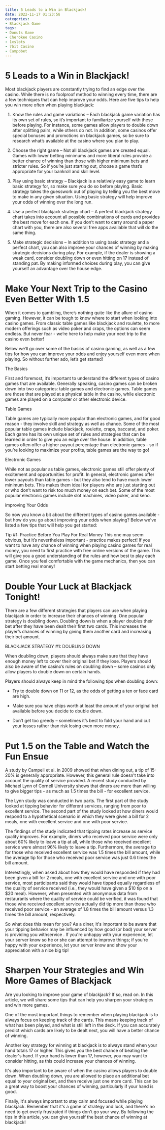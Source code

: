 ```yaml
---
title: 5 Leads to a Win in Blackjack!
date: 2022-11-17 01:23:58
categories:
- Blackjack Game
tags:
- Donuts Game
- Cherokee Casino
- 1xslots
- 7bit Casino
- Campobet
---
```



#  5 Leads to a Win in Blackjack!

Most blackjack players are constantly trying to find an edge over the casino. While there is no foolproof method to winning every time, there are a few techniques that can help improve your odds. Here are five tips to help you win more often when playing blackjack:

1. Know the rules and game variations – Each blackjack game variation has its own set of rules, so it’s important to familiarize yourself with these before playing. For instance, some games allow players to double down after splitting pairs, while others do not. In addition, some casinos offer special bonuses and promotions on blackjack games, so be sure to research what’s available at the casino where you plan to play.

2. Choose the right game – Not all blackjack games are created equal. Games with lower betting minimums and more liberal rules provide a better chance of winning than those with higher minimum bets and stricter rules. So if you’re just starting out, choose a game that’s appropriate for your bankroll and skill level.

3. Play using basic strategy – Blackjack is a relatively easy game to learn basic strategy for, so make sure you do so before playing. Basic strategy takes the guesswork out of playing by telling you the best move to make in any given situation. Using basic strategy will help improve your odds of winning over the long run.

4. Use a perfect blackjack strategy chart – A perfect blackjack strategy chart takes into account all possible combinations of cards and provides the best move for each one. If you don’t want to carry around a paper chart with you, there are also several free apps available that will do the same thing.

5. Make strategic decisions – In addition to using basic strategy and a perfect chart, you can also improve your chances of winning by making strategic decisions during play. For example, if the dealer is showing a weak card, consider doubling down or even hitting on 17 instead of standing pat. By making informed choices during play, you can give yourself an advantage over the house edge.

#  Make Your Next Trip to the Casino Even Better With 1.5

When it comes to gambling, there’s nothing quite like the allure of casino gaming. However, it can be tough to know where to start when looking into casino games. From classic table games like blackjack and roulette, to more modern offerings such as video poker and craps, the options can seem endless. But never fear - we’re here to help make your next trip to the casino even better!

Below we’ll go over some of the basics of casino gaming, as well as a few tips for how you can improve your odds and enjoy yourself even more when playing. So without further ado, let’s get started!

The Basics

First and foremost, it’s important to understand the different types of casino games that are available. Generally speaking, casino games can be broken down into two categories: table games and electronic games. Table games are those that are played at a physical table in the casino, while electronic games are played on a computer or other electronic device.

Table Games

Table games are typically more popular than electronic games, and for good reason - they involve skill and strategy as well as chance. Some of the most popular table games include blackjack, roulette, craps, baccarat, and poker. Each game has its own unique set of rules and strategies that can be learned in order to give you an edge over the house. In addition, table games often offer a higher payout percentage than electronic games - so if you’re looking to maximize your profits, table games are the way to go!

Electronic Games

While not as popular as table games, electronic games still offer plenty of excitement and opportunities for profit. In general, electronic games offer lower payouts than table games - but they also tend to have much lower minimum bets. This makes them ideal for players who are just starting out or who don’t want to risk too much money on each bet. Some of the most popular electronic games include slot machines, video poker, and keno.

 improving Your Odds

So now you know a bit about the different types of casino games available - but how do you go about improving your odds when playing? Below we’ve listed a few tips that will help you get started:

Tip #1: Practice Before You Play For Real Money
This one may seem obvious, but it’s nevertheless important - practice makes perfect! If you want to have any chance of winning when playing casino games for real money, you need to first practice with free online versions of the game. This will give you a good understanding of the rules and how best to play each game. Once you feel comfortable with the game mechanics, then you can start betting real money!

#  Double Your Luck at Blackjack Tonight!

There are a few different strategies that players can use when playing blackjack in order to increase their chances of winning. One popular strategy is doubling down. Doubling down is when a player doubles their bet after they have been dealt their first two cards. This increases the player’s chances of winning by giving them another card and increasing their bet amount.

 BLACKJACK STRATEGY #1: DOUBLING DOWN

When doubling down, players should always make sure that they have enough money left to cover their original bet if they lose. Players should also be aware of the casino’s rules on doubling down – some casinos only allow players to double down on certain hands.

Players should always keep in mind the following tips when doubling down:

- Try to double down on 11 or 12, as the odds of getting a ten or face card are high.

- Make sure you have chips worth at least the amount of your original bet available before you decide to double down.

- Don’t get too greedy – sometimes it’s best to fold your hand and cut your losses rather than risk losing even more money.

#  Put 1.5 on the Table and Watch the Fun Ensue

A study by Campell et al. in 2009 showed that when dining out, a tip of 15-20% is generally appropriate. However, this general rule doesn't take into account the quality of service provided. A recent study conducted by Michael Lynn of Cornell University shows that diners are more than willing to give bigger tips - as much as 1.5 times the bill - for excellent service.

The Lynn study was conducted in two parts. The first part of the study looked at tipping behavior for different services, ranging from poor to excellent service. The second part of the study looked at how diners would respond to a hypothetical scenario in which they were given a bill for 2 meals, one with excellent service and one with poor service.

The findings of the study indicated that tipping rates increase as service quality improves. For example, diners who received poor service were only about 60% likely to leave a tip at all, while those who received excellent service were almost 96% likely to leave a tip. Furthermore, the average tip for those who received excellent service was 1.5 times the bill amount, while the average tip for those who received poor service was just 0.6 times the bill amount.

Interestingly, when asked about how they would have responded if they had been given a bill for 2 meals, one with excellent service and one with poor service, most participants said they would have tipped equally regardless of the quality of service received (i.e., they would have given a $10 tip on a $20 meal). However, when presented with anonymous data from restaurants where the quality of service could be verified, it was found that those who received excellent service actually did tip more than those who received poor service - an average of 1.8 times the bill amount versus 1.3 times the bill amount, respectively.

So what does this mean for you? As a diner, it's important to be aware that your tipping behavior may be influenced by how good (or bad) your server is providing you withservice . If you're unhappy with your experience, let your server know so he or she can attempt to improve things; if you're happy with your experience, let your server know and show your appreciation with a nice big tip!

#  Sharpen Your Strategies and Win More Games of Blackjack

Are you looking to improve your game of blackjack? If so, read on. In this article, we will share some tips that can help you sharpen your strategies and win more games.

One of the most important things to remember when playing blackjack is to always focus on keeping track of the cards. This means keeping track of what has been played, and what is still left in the deck. If you can accurately predict which cards are likely to be dealt next, you will have a better chance of winning.

Another key strategy for winning at blackjack is to always stand when your hand totals 17 or higher. This gives you the best chance of beating the dealer's hand. If your hand is lower than 17, however, you may want to consider hitting, as this could increase your chances of winning.

It's also important to be aware of when the casino allows players to double down. When doubling down, you are allowed to place an additional bet equal to your original bet, and then receive just one more card. This can be a great way to boost your chances of winning, particularly if your hand is good.

Finally, it's always important to stay calm and focused while playing blackjack. Remember that it's a game of strategy and luck, and there's no need to get overly frustrated if things don't go your way. By following the tips in this article, you can give yourself the best chance of winning at blackjack!